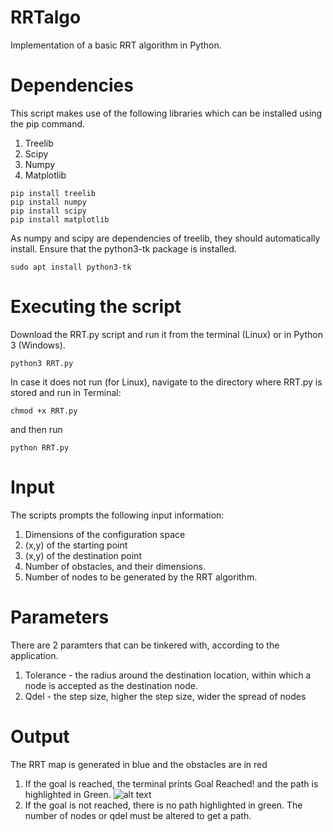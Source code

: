 # RRTalgo
Implementation of a basic RRT algorithm in Python.

# Dependencies
This script makes use of the following libraries which can be installed using the pip command.
1. Treelib 
2. Scipy
3. Numpy
4. Matplotlib

```
pip install treelib
pip install numpy
pip install scipy
pip install matplotlib
```
As numpy and scipy are dependencies of treelib, they should automatically install.
Ensure that the python3-tk package is installed.
```
sudo apt install python3-tk
```
# Executing the script
Download the RRT.py script and run it from the terminal (Linux) or in Python 3 (Windows).
```
python3 RRT.py
```
In case it does not run (for Linux), navigate to the directory where RRT.py is stored and run in Terminal:
```
chmod +x RRT.py
```
and then run
```
python RRT.py
```
# Input
The scripts prompts the following input information:
1. Dimensions of the configuration space
2. (x,y) of the starting point
3. (x,y) of the destination point
4. Number of obstacles, and their dimensions.
5. Number of nodes to be generated by the RRT algorithm.

# Parameters
There are 2 paramters that can be tinkered with, according to the application.
1. Tolerance - the radius around the destination location, within which a node is accepted as the destination node.
2. Qdel - the step size, higher the step size, wider the spread of nodes

# Output
The RRT map is generated in blue and the obstacles are in red
1. If the goal is reached, the terminal prints Goal Reached! and the path is highlighted in Green. 
![alt text](https://github.com/[varshmail7]/[RRTalgo]/blob/[master]/path.png?raw=true)
2. If the goal is not reached, there is no path highlighted in green. The number of nodes or qdel must be altered to get a path.


